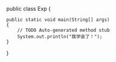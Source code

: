 public class Exp
{

	public static void main(String[] args)
	{
		// TODO Auto-generated method stub
		System.out.println("我学会了！");
	}

}
